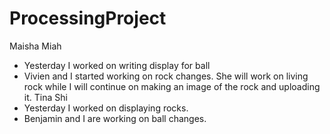 # ProcessingProject
Maisha Miah 
  - Yesterday I worked on writing display for ball 
  - Vivien and I started working on rock changes. She will work on living rock while I will continue on making an image of the rock     and uploading it. 
Tina Shi
  - Yesterday I worked on displaying rocks.
  - Benjamin and I are working on ball changes.